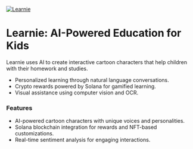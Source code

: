 [![Learnie]([https://img.youtube.com/vi/VIDEO_ID/0.jpg)](https://www.youtube.com/watch?v=VIDEO_ID](https://www.youtube.com/watch?v=OAgT0hXcPYQ))




# Learnie: AI-Powered Education for Kids
Learnie uses AI to create interactive cartoon characters that help children with their homework and studies. 
- Personalized learning through natural language conversations.
- Crypto rewards powered by Solana for gamified learning.
- Visual assistance using computer vision and OCR.

### Features
- AI-powered cartoon characters with unique voices and personalities.
- Solana blockchain integration for rewards and NFT-based customizations.
- Real-time sentiment analysis for engaging interactions.
